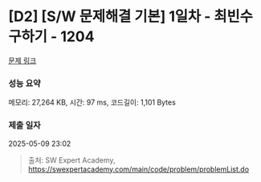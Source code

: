 # [D2] [S/W 문제해결 기본] 1일차 - 최빈수 구하기 - 1204 

[문제 링크](https://swexpertacademy.com/main/code/problem/problemDetail.do?contestProbId=AV13zo1KAAACFAYh) 

### 성능 요약

메모리: 27,264 KB, 시간: 97 ms, 코드길이: 1,101 Bytes

### 제출 일자

2025-05-09 23:02



> 출처: SW Expert Academy, https://swexpertacademy.com/main/code/problem/problemList.do